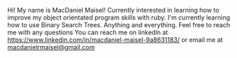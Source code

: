 Hi! My name is MacDaniel Maisel!
Currently interested in learning how to improve my object orientated program skills with ruby.
I'm currently learning how to use Binary Search Trees.
Anything and everything. Feel free to reach me with any questions 
You can reach me on linkedln at https://www.linkedin.com/in/macdaniel-maisel-9a8631183/ or email me at macdanielrmaisel@gmail.com
